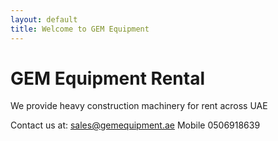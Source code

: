 ```yaml
---
layout: default
title: Welcome to GEM Equipment
---
```


# GEM Equipment Rental

We provide heavy construction machinery for rent across UAE

Contact us at: sales@gemequipment.ae
Mobile 0506918639
